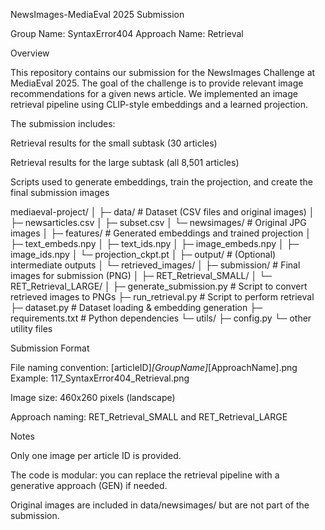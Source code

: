NewsImages-MediaEval 2025 Submission

Group Name: SyntaxError404
Approach Name: Retrieval

Overview

This repository contains our submission for the NewsImages Challenge at MediaEval 2025. The goal of the challenge is to provide relevant image recommendations for a given news article. We implemented an image retrieval pipeline using CLIP-style embeddings and a learned projection.

The submission includes:

Retrieval results for the small subtask (30 articles)

Retrieval results for the large subtask (all 8,501 articles)

Scripts used to generate embeddings, train the projection, and create the final submission images

mediaeval-project/
│
├─ data/                       # Dataset (CSV files and original images)
│   ├─ newsarticles.csv
│   ├─ subset.csv
│   └─ newsimages/             # Original JPG images
│
├─ features/                   # Generated embeddings and trained projection
│   ├─ text_embeds.npy
│   ├─ text_ids.npy
│   ├─ image_embeds.npy
│   ├─ image_ids.npy
│   └─ projection_ckpt.pt
│
├─ output/                     # (Optional) intermediate outputs
│   └─ retrieved_images/
│
├─ submission/                 # Final images for submission (PNG)
│   ├─ RET_Retrieval_SMALL/
│   └─ RET_Retrieval_LARGE/
│
├─ generate_submission.py      # Script to convert retrieved images to PNGs
├─ run_retrieval.py            # Script to perform retrieval
├─ dataset.py                  # Dataset loading & embedding generation
├─ requirements.txt            # Python dependencies
└─ utils/
    ├─ config.py
    └─ other utility files

Submission Format

File naming convention: [articleID]_[GroupName]_[ApproachName].png
Example: 117_SyntaxError404_Retrieval.png

Image size: 460x260 pixels (landscape)

Approach naming: RET_Retrieval_SMALL and RET_Retrieval_LARGE

Notes

Only one image per article ID is provided.

The code is modular: you can replace the retrieval pipeline with a generative approach (GEN) if needed.

Original images are included in data/newsimages/ but are not part of the submission.
